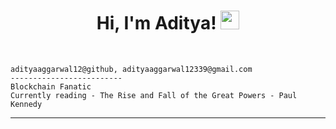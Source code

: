 <h1 align="center">
Hi, I'm Aditya!
  <img src="https://media.giphy.com/media/hvRJCLFzcasrR4ia7z/giphy.gif" width="30"></h1>
<br/>

<!-- Typing SVG by DenverCoder1 - https://github.com/DenverCoder1/readme-typing-svg -->
<!-- <p align="center">
  <a href="https://github.com/DenverCoder1/readme-typing-svg"><img src="https://readme-typing-svg.herokuapp.com?lines=Computer+Science+Student;Back+End+Web+Developer;Freelancer;Blockchain%20Enthusiast&center=true&width=550&height=45"></a>
</p> 
<hr>-->

```
adityaaggarwal12@github, adityaaggarwal12339@gmail.com
-------------------------
Blockchain Fanatic
Currently reading - The Rise and Fall of the Great Powers - Paul Kennedy
```
<hr>
